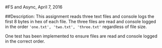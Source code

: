 #FS and Async, April 7, 2016

##Description:
This assignment reads three text files and console
logs the first 8 bytes in hex of each file.
The three files are read and console logged in the
order `'one.txt', 'two.txt', 'three.txt'` regardless of file size.

One test has been implemented to ensure files are read and console logged in the
correct order.
